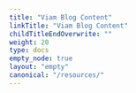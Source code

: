 ```yaml
---
title: "Viam Blog Content"
linkTitle: "Viam Blog Content"
childTitleEndOverwrite: ""
weight: 20
type: docs
empty_node: true
layout: "empty"
canonical: "/resources/"
---
```

